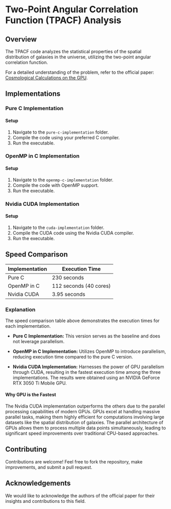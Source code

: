 # Two-Point Angular Correlation Function (TPACF) Analysis

## Overview
The TPACF code analyzes the statistical properties of the spatial distribution of galaxies in the universe, utilizing the two-point angular correlation function.

For a detailed understanding of the problem, refer to the official paper: [Cosmological Calculations on the GPU](https://www.sciencedirect.com/science/article/abs/pii/S2213133712000030).

## Implementations

### Pure C Implementation

#### Setup
1. Navigate to the `pure-c-implementation` folder.
2. Compile the code using your preferred C compiler.
3. Run the executable.

### OpenMP in C Implementation

#### Setup
1. Navigate to the `openmp-c-implementation` folder.
2. Compile the code with OpenMP support.
3. Run the executable.

### Nvidia CUDA Implementation

#### Setup
1. Navigate to the `cuda-implementation` folder.
2. Compile the CUDA code using the Nvidia CUDA compiler.
3. Run the executable.

## Speed Comparison

| Implementation             | Execution Time |
|-----------------------------|----------------|
| Pure C                      | 230 seconds      |
| OpenMP in C                 | 112 seconds (40 cores)      |
| Nvidia CUDA                 | 3.95 seconds      |

### Explanation

The speed comparison table above demonstrates the execution times for each implementation.

- **Pure C Implementation:** This version serves as the baseline and does not leverage parallelism.

- **OpenMP in C Implementation:** Utilizes OpenMP to introduce parallelism, reducing execution time compared to the pure C version.

- **Nvidia CUDA Implementation:** Harnesses the power of GPU parallelism through CUDA, resulting in the fastest execution time among the three implementations. The results were obtained using an NVIDIA GeForce RTX 3050 Ti Mobile GPU.

#### Why GPU is the Fastest

The Nvidia CUDA implementation outperforms the others due to the parallel processing capabilities of modern GPUs. GPUs excel at handling massive parallel tasks, making them highly efficient for computations involving large datasets like the spatial distribution of galaxies. The parallel architecture of GPUs allows them to process multiple data points simultaneously, leading to significant speed improvements over traditional CPU-based approaches.

## Contributing
Contributions are welcome! Feel free to fork the repository, make improvements, and submit a pull request.

## Acknowledgements
We would like to acknowledge the authors of the official paper for their insights and contributions to this field.
